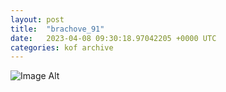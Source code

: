 ```yaml
---
layout:	post
title:	"brachove_91"
date:	2023-04-08 09:30:18.97042205 +0000 UTC
categories:	kof archive
---
```


![Image Alt](https://k0f.github.io/assets/brachove_91.png)